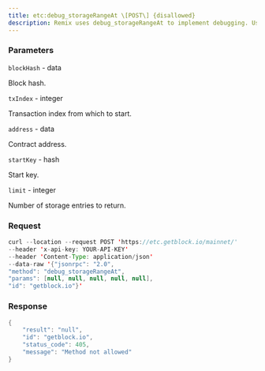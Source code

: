 ```yaml
---
title: etc:debug_storageRangeAt \[POST\] {disallowed}
description: Remix uses debug_storageRangeAt to implement debugging. Use the Debuggertab in Remix instead of calling debug_storageRangeAt directly.Returns the contract storage for the specified range.
---
```


### Parameters


`blockHash` - data

Block hash.

`txIndex` - integer

Transaction index from which to start.

`address` - data

Contract address.

`startKey` - hash

Start key.

`limit` - integer

Number of storage entries to return.

### Request

``` java
curl --location --request POST 'https://etc.getblock.io/mainnet/' 
--header 'x-api-key: YOUR-API-KEY' 
--header 'Content-Type: application/json' 
--data-raw '{"jsonrpc": "2.0",
"method": "debug_storageRangeAt",
"params": [null, null, null, null, null],
"id": "getblock.io"}'
```

###  Response

``` java
{
    "result": "null",
    "id": "getblock.io",
    "status_code": 405,
    "message": "Method not allowed"
}
```

